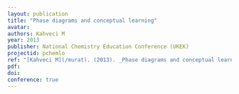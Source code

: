 ```yaml
---
layout: publication
title: "Phase diagrams and conceptual learning"
avatar:
authors: Kahveci M
year: 2013
publisher: National Chemistry Education Conference (UKEK)
projectid: pchemlo
ref: "[Kahveci M](/murat). (2013). _Phase diagrams and conceptual learning_. Paper presented at the National Chemistry Education Conference (UKEK). Karadeniz Technical University, Trabzon, Turkey. September 5 - 7, 2013."
pdf:
doi:
conference: true
---
```

